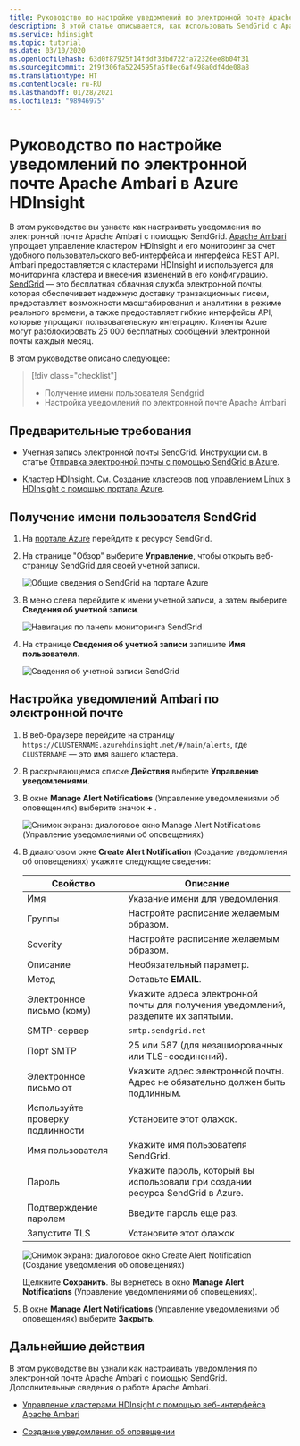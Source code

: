 ```yaml
---
title: Руководство по настройке уведомлений по электронной почте Apache Ambari в Azure HDInsight
description: В этой статье описывается, как использовать SendGrid с Apache Ambari для уведомлений по электронной почте.
ms.service: hdinsight
ms.topic: tutorial
ms.date: 03/10/2020
ms.openlocfilehash: 63d0f87925f14fddf3dbd722fa72326ee8b04f31
ms.sourcegitcommit: 2f9f306fa5224595fa5f8ec6af498a0df4de08a8
ms.translationtype: HT
ms.contentlocale: ru-RU
ms.lasthandoff: 01/28/2021
ms.locfileid: "98946975"
---
```

# <a name="tutorial-configure-apache-ambari-email-notifications-in-azure-hdinsight"></a>Руководство по настройке уведомлений по электронной почте Apache Ambari в Azure HDInsight

В этом руководстве вы узнаете как настраивать уведомления по электронной почте Apache Ambari с помощью SendGrid. [Apache Ambari](./hdinsight-hadoop-manage-ambari.md) упрощает управление кластером HDInsight и его мониторинг за счет удобного пользовательского веб-интерфейса и интерфейса REST API. Ambari предоставляется с кластерами HDInsight и используется для мониторинга кластера и внесения изменений в его конфигурацию. [SendGrid](https://sendgrid.com/solutions/) — это бесплатная облачная служба электронной почты, которая обеспечивает надежную доставку транзакционных писем, предоставляет возможности масштабирования и аналитики в режиме реального времени, а также предоставляет гибкие интерфейсы API, которые упрощают пользовательскую интеграцию. Клиенты Azure могут разблокировать 25 000 бесплатных сообщений электронной почты каждый месяц.

В этом руководстве описано следующее:

> [!div class="checklist"]
> * Получение имени пользователя Sendgrid
> * Настройка уведомлений по электронной почте Apache Ambari

## <a name="prerequisites"></a>Предварительные требования

* Учетная запись электронной почты SendGrid. Инструкции см. в статье [Отправка электронной почты с помощью SendGrid в Azure](../sendgrid-dotnet-how-to-send-email.md).

* Кластер HDInsight. См. [Создание кластеров под управлением Linux в HDInsight с помощью портала Azure](./hdinsight-hadoop-create-linux-clusters-portal.md).

## <a name="obtain-sendgrid-username"></a>Получение имени пользователя SendGrid

1. На [портале Azure](https://portal.azure.com) перейдите к ресурсу SendGrid.

1. На странице "Обзор" выберите **Управление**, чтобы открыть веб-страницу SendGrid для своей учетной записи.

    ![Общие сведения о SendGrid на портале Azure](./media/apache-ambari-email/azure-portal-sendgrid-manage.png)

1. В меню слева перейдите к имени учетной записи, а затем выберите **Сведения об учетной записи**.

    ![Навигация по панели мониторинга SendGrid](./media/apache-ambari-email/sendgrid-dashboard-navigation.png)

1. На странице **Сведения об учетной записи** запишите **Имя пользователя**.

    ![Сведения об учетной записи SendGrid](./media/apache-ambari-email/sendgrid-account-details.png)

## <a name="configure-ambari-e-mail-notification"></a>Настройка уведомлений Ambari по электронной почте

1. В веб-браузере перейдите на страницу `https://CLUSTERNAME.azurehdinsight.net/#/main/alerts`, где `CLUSTERNAME` — это имя вашего кластера.

1. В раскрывающемся списке **Действия** выберите **Управление уведомлениями**.

1. В окне **Manage Alert Notifications** (Управление уведомлениями об оповещениях) выберите значок **+** .

    ![Снимок экрана: диалоговое окно Manage Alert Notifications (Управление уведомлениями об оповещениях)](./media/apache-ambari-email/azure-portal-create-notification.png)

1. В диалоговом окне **Create Alert Notification** (Создание уведомления об оповещениях) укажите следующие сведения:

    |Свойство |Описание |
    |---|---|
    |Имя|Указание имени для уведомления.|
    |Группы|Настройте расписание желаемым образом.|
    |Severity|Настройте расписание желаемым образом.|
    |Описание|Необязательный параметр.|
    |Метод|Оставьте **EMAIL**.|
    |Электронное письмо (кому)|Укажите адреса электронной почты для получения уведомлений, разделите их запятыми.|
    |SMTP-сервер|`smtp.sendgrid.net`|
    |Порт SMTP|25 или 587 (для незашифрованных или TLS-соединений).|
    |Электронное письмо от|Укажите адрес электронной почты. Адрес не обязательно должен быть подлинным.|
    |Используйте проверку подлинности|Установите этот флажок.|
    |Имя пользователя|Укажите имя пользователя SendGrid.|
    |Пароль|Укажите пароль, который вы использовали при создании ресурса SendGrid в Azure.|
    |Подтверждение паролем|Введите пароль еще раз.|
    |Запустите TLS|Установите этот флажок|

    ![Снимок экрана: диалоговое окно Create Alert Notification (Создание уведомления об оповещениях)](./media/apache-ambari-email/ambari-create-alert-notification.png)

    Щелкните **Сохранить**. Вы вернетесь в окно **Manage Alert Notifications** (Управление уведомлениями об оповещениях).

1. В окне **Manage Alert Notifications** (Управление уведомлениями об оповещениях) выберите **Закрыть**.

## <a name="next-steps"></a>Дальнейшие действия

В этом руководстве вы узнали как настраивать уведомления по электронной почте Apache Ambari с помощью SendGrid. Дополнительные сведения о работе Apache Ambari.

* [Управление кластерами HDInsight с помощью веб-интерфейса Apache Ambari](./hdinsight-hadoop-manage-ambari.md)

* [Создание уведомления об оповещении](https://docs.cloudera.com/HDPDocuments/Ambari-latest/managing-and-monitoring-ambari/content/amb_create_an_alert_notification.html)